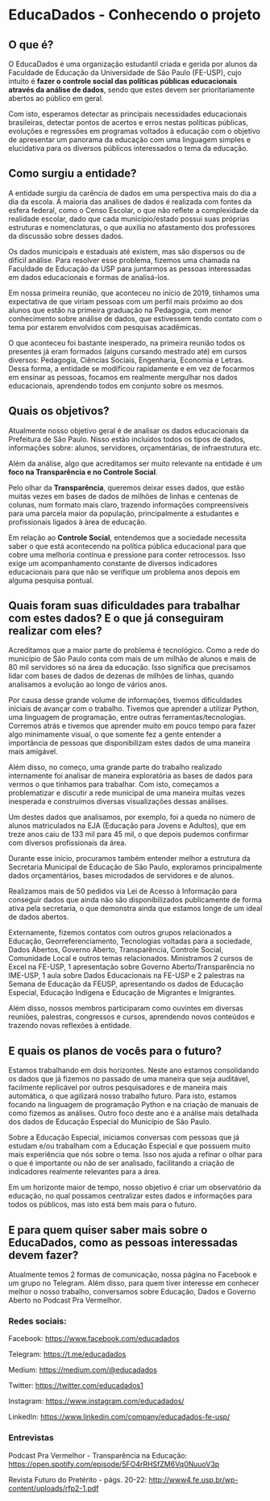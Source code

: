 # EducaDados - Conhecendo o projeto

## O que é?
O EducaDados é uma organização estudantil criada e gerida por alunos da Faculdade de Educação da Universidade de São Paulo (FE-USP), cujo intuito é **fazer o controle social das políticas públicas educacionais através da análise de dados**, sendo que estes devem ser prioritariamente abertos ao público em geral.

Com isto, esperamos detectar as principais necessidades educacionais brasileiras, detectar pontos de acertos e erros nestas políticas públicas, evoluções e regressões em programas voltados à educação com o objetivo de apresentar um panorama da educação com uma linguagem simples e elucidativa para os diversos públicos interessados o tema da educação.	

## Como surgiu a entidade?
A entidade surgiu da carência de dados em uma perspectiva mais do dia a dia da escola. A maioria das análises de dados é realizada com fontes da esfera federal, como o Censo Escolar, o que não reflete a complexidade da realidade escolar, dado que cada município/estado possui suas próprias estruturas e nomenclaturas, o que auxilia no afastamento dos professores da discussão sobre desses dados.

Os dados municipais e estaduais até existem, mas são dispersos ou de difícil análise. Para resolver esse problema, fizemos uma chamada na Faculdade de Educação da USP para juntarmos as pessoas interessadas em dados educacionais e formas de analisá-los.

Em nossa primeira reunião, que aconteceu no início de 2019, tínhamos uma expectativa de que viriam pessoas com um perfil mais próximo ao dos alunos que estão na primeira graduação na Pedagogia, com menor conhecimento sobre análise de dados, que estivessem tendo contato com o tema por estarem envolvidos com pesquisas acadêmicas.

O que aconteceu foi bastante inesperado, na primeira reunião todos os presentes já eram formados (alguns cursando mestrado até) em cursos diversos: Pedagogia, Ciências Sociais, Engenharia, Economia e Letras.
Dessa forma, a entidade se modificou rapidamente e em vez de focarmos em ensinar as pessoas, focamos em realmente mergulhar nos dados educacionais, aprendendo todos em conjunto sobre os mesmos.

## Quais os objetivos?
Atualmente nosso objetivo geral é de analisar os dados educacionais da Prefeitura de São Paulo. Nisso estão incluídos todos os tipos de dados, informações sobre: alunos, servidores, orçamentárias, de infraestrutura etc.

Além da análise, algo que acreditamos ser muito relevante na entidade é um **foco na Transparência e no Controle Social**.
 
Pelo olhar da **Transparência**, queremos deixar esses dados, que estão muitas vezes em bases de dados de milhões de linhas e centenas de colunas, num formato mais claro, trazendo informações compreensíveis para uma parcela maior da população, principalmente a estudantes e profissionais ligados à àrea de educação.

Em relação ao **Controle Social**, entendemos que a sociedade necessita saber o que está acontecendo na política pública educacional para que cobre uma melhoria contínua e pressione para conter retrocessos. Isso exige um acompanhamento constante de diversos indicadores educacionais para que não se verifique um problema anos depois em alguma pesquisa pontual.

## Quais foram suas dificuldades para trabalhar com estes dados? E o que já conseguiram realizar com eles?
Acreditamos que a maior parte do problema é tecnológico. Como a rede do município de São Paulo conta com mais de um milhão de alunos e mais de 80 mil servidores só na área da educação. Isso significa que precisamos lidar com bases de dados de dezenas de milhões de linhas, quando analisamos a evolução ao longo de vários anos.

Por causa desse grande volume de informações, tivemos dificuldades iniciais de avançar com o trabalho. Tivemos que aprender a utilizar Python, uma linguagem de programação, entre outras ferramentas/tecnologias. Corremos atrás e tivemos que aprender muito em pouco tempo para fazer algo minimamente visual, o que somente fez a gente entender a importância de pessoas que disponibilizam estes dados de uma maneira mais amigável.

Além disso, no começo, uma grande parte do trabalho realizado internamente foi analisar de maneira exploratória as bases de dados para vermos o que tínhamos para trabalhar. Com isto, começamos a problematizar e discutir a rede municipal de uma maneira muitas vezes inesperada e construímos diversas visualizações dessas análises. 

Um destes dados que analisamos, por exemplo, foi a queda no número de alunos matriculados na EJA (Educação para Jovens e Adultos), que em treze anos caiu de 133 mil para 45 mil, o que depois pudemos confirmar com diversos profissionais da área.

Durante esse início, procuramos também entender melhor a estrutura da Secretaria Municipal de Educação de São Paulo, exploramos principalmente dados orçamentários, bases microdados de servidores e de alunos.

Realizamos mais de 50 pedidos via Lei de Acesso à Informação para conseguir dados que ainda não são disponibilizados publicamente de forma ativa pela secretaria, o que demonstra ainda que estamos longe de um ideal de dados abertos.

Externamente, fizemos contatos com outros grupos relacionados a Educação, Georreferenciamento, Tecnologias voltadas para a sociedade, Dados Abertos, Governo Aberto, Transparência, Controle Social, Comunidade Local e outros temas relacionados.
Ministramos 2 cursos de Excel na FE-USP, 1 apresentação sobre Governo Aberto/Transparência no IME-USP, 1 aula sobre Dados Educacionais na FE-USP e 2 palestras na Semana de Educação da FEUSP, apresentando os dados de Educação Especial, Educação Indígena e Educação de Migrantes e Imigrantes. 

Além disso, nossos membros participaram como ouvintes em diversas reuniões, palestras, congressos e cursos, aprendendo novos conteúdos e trazendo novas reflexões à entidade.

## E quais os planos de vocês para o futuro?
Estamos trabalhando em dois horizontes. Neste ano estamos consolidando os dados que já fizemos no passado de uma maneira que seja auditável, facilmente replicável por outros pesquisadores e de maneira mais automática, o que agilizará nosso trabalho futuro. Para isto, estamos focando na linguagem de programação Python e na criação de manuais de como fizemos as análises. Outro foco deste ano é a análise mais detalhada dos dados de Educação Especial do Município de São Paulo.

Sobre a Educação Especial, iniciamos conversas com pessoas que já estudam e/ou trabalham com a Educação Especial e que possuem muito mais experiência que nós sobre o tema. Isso nos ajuda a refinar o olhar para o que é importante ou não de ser analisado, facilitando a criação de indicadores realmente relevantes para a área.

Em um horizonte maior de tempo, nosso objetivo é criar um observatório da educação, no qual possamos centralizar estes dados e informações para todos os públicos, mas isto está bem mais para o futuro.

## E para quem quiser saber mais sobre o EducaDados, como as pessoas interessadas devem fazer?
Atualmente temos 2 formas de comunicação, nossa página no Facebook e um grupo no Telegram. Além disso, para quem tiver interesse em conhecer melhor o nosso trabalho, conversamos sobre Educação, Dados e Governo Aberto no Podcast Pra Vermelhor.

### Redes sociais:
Facebook: https://www.facebook.com/educadados

Telegram: https://t.me/educadados

Medium: https://medium.com/@educadados

Twitter: https://twitter.com/educadados1

Instagram: https://www.instagram.com/educadados/

LinkedIn: https://www.linkedin.com/company/educadados-fe-usp/

### Entrevistas
Podcast Pra Vermelhor - Transparência na Educação: https://open.spotify.com/episode/5FO4rRHSfZM6Vq0NuuoV3p

Revista Futuro do Pretérito - págs. 20-22: http://www4.fe.usp.br/wp-content/uploads/rfp2-1.pdf
